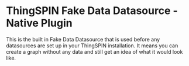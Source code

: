 # ThingSPIN Fake Data Datasource -  Native Plugin

This is the built in Fake Data Datasource that is used before any datasources are set up in your ThingSPIN installation. It means you can create a graph without any data and still get an idea of what it would look like.
